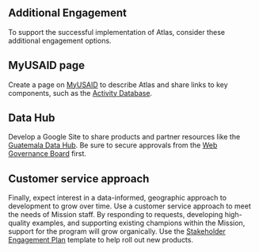

## Additional Engagement

To support the successful implementation of Atlas, consider these additional engagement options.

## MyUSAID page

Create a page on [MyUSAID](https://pages.usaid.gov) to describe Atlas and share links to key components, such as the [Activity Database](../../components/activity-database.md).

## Data Hub

Develop a Google Site to share products and partner resources like the [Guatemala Data Hub](https://sites.google.com/usaid.gov/guatemaladatahub). Be sure to secure approvals from the [Web Governance Board](https://www.usaid.gov/egov/xweb) first.

## Customer service approach

Finally, expect interest in a data-informed, geographic approach to development to grow over time. Use a customer service approach to meet the needs of Mission staff. By responding to requests, developing high-quality examples, and supporting existing champions within the Mission, support for the program will grow organically. Use the [Stakeholder Engagement Plan](../base/stakeholder-engagement.md) template to help roll out new products.